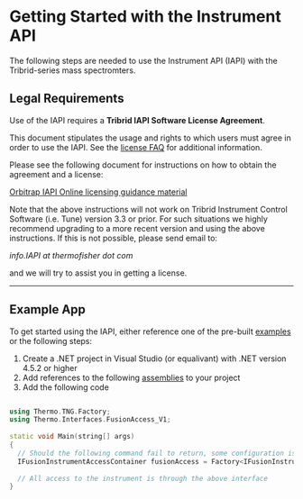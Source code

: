 # Getting Started with the Instrument API

The following steps are needed to use the Instrument API (IAPI) with the Tribrid-series mass spectromters.

## Legal Requirements

Use of the IAPI requires a **Tribrid IAPI Software License Agreement**.

This document stipulates the usage and rights to which users must agree in order to use the IAPI.  See the [license FAQ](https://github.com/thermofisherlsms/iapi/blob/master/docs/API%20license%20agreement%20FAQs%20r1.2.pdf) for additional information.

Please see the following document for instructions on how to obtain the agreement and a license:

[Orbitrap IAPI Online licensing guidance material](https://github.com/thermofisherlsms/iapi/tree/master/docs/Orbitrap_IAPI_Online_licensing_guidance_material.pdf)
  
Note that the above instructions will not work on Tribrid Instrument Control Software (i.e. Tune) version 3.3 or prior.  For such situations we highly recommend upgrading to a more recent version and using the above instructions.  If this is not possible, please send email to:

*info.IAPI at thermofisher dot com*

and we will try to assist you in getting a license.

___
  
## Example App

To get started using the IAPI, either reference one of the pre-built [examples](https://github.com/thermofisherlsms/iapi/tree/master/examples) or the following steps:
  
  1. Create a .NET project in Visual Studio (or equalivant) with .NET version 4.5.2 or higher
  2. Add references to the following [assemblies](https://github.com/thermofisherlsms/iapi/tree/master/lib) to your project
  3. Add the following code
  
```cpp

using Thermo.TNG.Factory;
using Thermo.Interfaces.FusionAccess_V1;
   
static void Main(string[] args)
{
  // Should the following command fail to return, some configuration is not set up correctly
  IFusionInstrumentAccessContainer fusionAccess = Factory<IFusionInstrumentAccessContainer>.Create();
  
  // All access to the instrument is through the above interface
}

```
